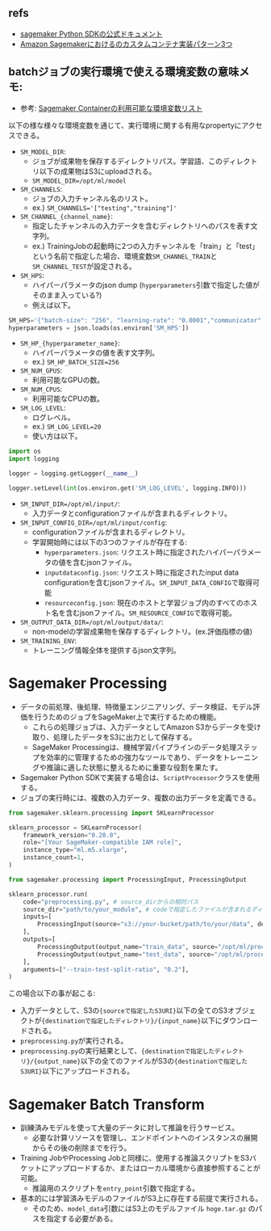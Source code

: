 ## refs

- [sagemaker Python SDKの公式ドキュメント](https://sagemaker.readthedocs.io/en/stable/overview.html)
- [Amazon Sagemakerにおけるのカスタムコンテナ実装パターン3つ](https://aws.amazon.com/jp/blogs/news/sagemaker-custom-containers-pattern-training/)

## batchジョブの実行環境で使える環境変数の意味メモ:

- 参考: [Sagemaker Containerの利用可能な環境変数リスト](https://github.com/aws/sagemaker-containers?tab=readme-ov-file#important-environment-variables)

以下の様な様々な環境変数を通じて、実行環境に関する有用なpropertyにアクセスできる。

- `SM_MODEL_DIR`:
  - ジョブが成果物を保存するディレクトリパス。学習語、このディレクトリ以下の成果物はS3にuploadされる。
  - `SM_MODEL_DIR=/opt/ml/model`
- `SM_CHANNELS`:
  - ジョブの入力チャンネル名のリスト。
  - ex.) `SM_CHANNELS='["testing","training"]'`
- `SM_CHANNEL_{channel_name}`:
  - 指定したチャンネルの入力データを含むディレクトリへのパスを表す文字列。
  - ex.) TrainingJobの起動時に2つの入力チャンネルを「train」と「test」という名前で指定した場合、環境変数`SM_CHANNEL_TRAIN`と`SM_CHANNEL_TEST`が設定される。
- `SM_HPS`:
  - ハイパーパラメータのjson dump (`hyperparameters`引数で指定した値がそのまま入っている?)
  - 例えば以下。

```python
SM_HPS='{"batch-size": "256", "learning-rate": "0.0001","communicator": "pure_nccl"}'
hyperparameters = json.loads(os.environ['SM_HPS'])
```

- `SM_HP_{hyperparameter_name}`:
  - ハイパーパラメータの値を表す文字列。
  - ex.) `SM_HP_BATCH_SIZE=256`
- `SM_NUM_GPUS`:
  - 利用可能なGPUの数。
- `SM_NUM_CPUS`:
  - 利用可能なCPUの数。
- `SM_LOG_LEVEL`:
  - ログレベル。
  - ex.) `SM_LOG_LEVEL=20`
  - 使い方は以下。

```python
import os
import logging

logger = logging.getLogger(__name__)

logger.setLevel(int(os.environ.get('SM_LOG_LEVEL', logging.INFO)))
```

- `SM_INPUT_DIR=/opt/ml/input/`:
  - 入力データとconfigurationファイルが含まれるディレクトリ。
- `SM_INPUT_CONFIG_DIR=/opt/ml/input/config`:
  - configurationファイルが含まれるディレクトリ。
  - 学習開始時には以下の3つのファイルが存在する:
    - `hyperparameters.json`: リクエスト時に指定されたハイパーパラメータの値を含むjsonファイル。
    - `inputdataconfig.json`: リクエスト時に指定されたinput data configurationを含むjsonファイル。`SM_INPUT_DATA_CONFIG`で取得可能
    - `resourceconfig.json`: 現在のホストと学習ジョブ内のすべてのホスト名を含むjsonファイル。`SM_RESOURCE_CONFIG`で取得可能。
- `SM_OUTPUT_DATA_DIR=/opt/ml/output/data/`:
  - non-modelの学習成果物を保存するディレクトリ。(ex.評価指標の値)
- `SM_TRAINING_ENV`:
  - トレーニング情報全体を提供するjson文字列。

# Sagemaker Processing

- データの前処理、後処理、特徴量エンジニアリング、データ検証、モデル評価を行うためのジョブをSageMaker上で実行するための機能。
  - これらの処理ジョブは、入力データとしてAmazon S3からデータを受け取り、処理したデータをS3に出力として保存する。
  - SageMaker Processingは、機械学習パイプラインのデータ処理ステップを効率的に管理するための強力なツールであり、データをトレーニングや推論に適した状態に整えるために重要な役割を果たす。
- Sagemaker Python SDKで実装する場合は、`ScriptProcessor`クラスを使用する。
- ジョブの実行時には、複数の入力データ、複数の出力データを定義できる。

```python
from sagemaker.sklearn.processing import SKLearnProcessor

sklearn_processor = SKLearnProcessor(
    framework_version="0.20.0",
    role="[Your SageMaker-compatible IAM role]",
    instance_type="ml.m5.xlarge",
    instance_count=1,
)

from sagemaker.processing import ProcessingInput, ProcessingOutput

sklearn_processor.run(
    code="preprocessing.py", # source_dirからの相対パス
    source_dir="path/to/your_module", # codeで指定したファイルが含まれるディレクトリ
    inputs=[
        ProcessingInput(source="s3://your-bucket/path/to/your/data", destination="/opt/ml/processing/input"), input_name="input_name",
    ],
    outputs=[
        ProcessingOutput(output_name="train_data", source="/opt/ml/processing/train", destination="s3://your-output-bucket/path/to/output/data/"),
        ProcessingOutput(output_name="test_data", source="/opt/ml/processing/test", destination="s3://your-output-bucket/path/to/output/data/"),
    ],
    arguments=["--train-test-split-ratio", "0.2"],
)
```

この場合以下の事が起こる:

- 入力データとして、S3の`{sourceで指定したS3URI}`以下の全てのS3オブジェクトが`{destinationで指定したディレクトリ}/{input_name}`以下にダウンロードされる。
- `preprocessing.py`が実行される。
- `preprocessing.py`の実行結果として、`{destinationで指定したディレクトリ}/{output_name}`以下の全てのファイルがS3の`{destinationで指定したS3URI}`以下にアップロードされる。

# Sagemaker Batch Transform

- 訓練済みモデルを使って大量のデータに対して推論を行うサービス。
  - 必要な計算リソースを管理し、エンドポイントへのインスタンスの展開からその後の削除までを行う。
- Training JobやProcessing Jobと同様に、使用する推論スクリプトをS3バケットにアップロードするか、またはローカル環境から直接参照することが可能。
  - 推論用のスクリプトを`entry_point`引数で指定する。
- 基本的には学習済みモデルのファイルがS3上に存在する前提で実行される。
  - そのため、`model_data`引数にはS3上のモデルファイル `hoge.tar.gz` のパスを指定する必要がある。
